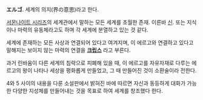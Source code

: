 **エルゴ**. 세계의 의지(界の意思)라고 한다.

[서몬나이트 시리즈](%EC%84%9C%EB%AA%AC%EB%82%98%EC%9D%B4%ED%8A%B8%20%EC%8B%9C%EB%A6%AC%EC%A6%88.md)의 세계관에서 말하는 모든 세계를 초월한 존재. 이른바 [신](%EC%8B%A0.md). 또는 지식이나
마력의 유동체라고도 하며 각 세계에 분열하고 있는 것 같다.

세계에 존재하는 모든 사상과 연결되어 있다고 여겨지며, 이 에르고와 연결하고 있다고 말해지는 보이지 않는 마력의 연결을
**[크립스](%ED%81%AC%EB%A6%BD%EC%8A%A4.md)** 라고 부른다.

과거 린바움이 다른 세계의 침략으로 피폐해 있을 때, 이 에르고를 자유자재로 다루는 에르고의 왕이 나타나 세상을 평화롭게 만들었고, 그 때
만들어진 것이 소환술이라 전한다.  

4와 5 사이의 내용을 다룬 소설판에서 밝혀진 바에 따르면 자신과 동등하게 대화가 가능한 다양한 지성체를 만들어내는 것을 목표로 하여 세계를
창조했다 한다.  

